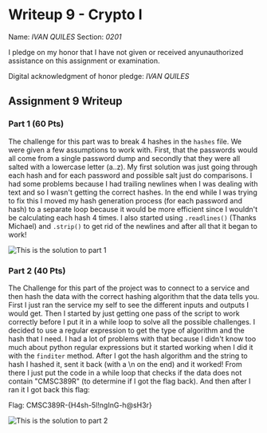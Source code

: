 Writeup 9 - Crypto I
=====

Name: *IVAN QUILES*
Section: *0201*

I pledge on my honor that I have not given or received anyunauthorized assistance on this assignment or examination.

Digital acknowledgment of honor pledge: *IVAN QUILES*

## Assignment 9 Writeup

### Part 1 (60 Pts)
The challenge for this part was to break 4 hashes in the `hashes` file. We were given a few assumptions to work with.
First, that the passwords would all come from a single password dump and secondly that they were all salted with a 
lowercase letter (a..z). My first solution was just going through each hash and for each password and possible salt 
just do comparisons. I had some problems because I had trailing newlines when I was dealing with text and so I wasn't
getting the correct hashes. In the end while I was trying to fix this I moved my hash generation process (for each password and hash)
to a separate loop because it would be more efficient since I wouldn't be calculating each hash 4 times. I also started using 
`.readlines()` (Thanks Michael) and `.strip()` to get rid of the newlines and after all that it began to work!

![This is the solution to part 1](https://github.com/ivan98q/389Rfall18/tree/master/week/9/writeup/part1_solution.png)

### Part 2 (40 Pts)
The Challenge for this part of the project was to connect to a service and then hash the data with the correct hashing algorithm
that the data tells you. First I just ran the service my self to see the different inputs and outputs I would get. Then I started
by just getting one pass of the script to work correctly before I put it in a while loop to solve all the possible challenges.
I decided to use a regular expression to get the type of algorithm and the hash that I need. I had a lot of problems with that
because I didn't know too much about python regular expressions but it started working when I did it with the `finditer` method.
After I got the hash algorithm and the string to hash I hashed it, sent it back (with a \n on the end) and it worked! From there
I just put the code in a while loop that checks if the data does not contain "CMSC389R" (to determine if I got the flag back).
And then after I ran it I got back this flag:

Flag: CMSC389R-{H4sh-5l!ngInG-h@sH3r}

![This is the solution to part 2](https://github.com/ivan98q/389Rfall18/tree/master/week/9/writeup/part2_solution.png)

